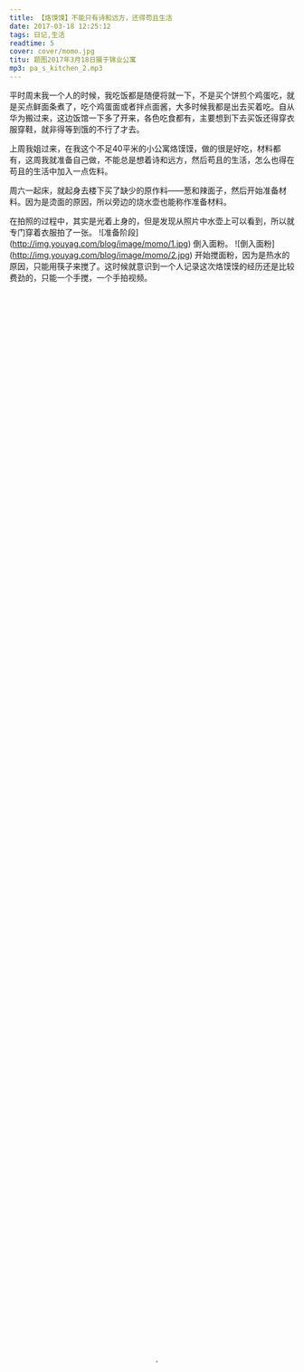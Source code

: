 ```yaml
---
title: 【烙馍馍】不能只有诗和远方，还得苟且生活
date: 2017-03-18 12:25:12
tags: 日记,生活
readtime: 5
cover: cover/momo.jpg
titu: 题图2017年3月18日摄于锦业公寓
mp3: pa_s_kitchen_2.mp3
---
```

平时周末我一个人的时候，我吃饭都是随便将就一下，不是买个饼煎个鸡蛋吃，就是买点鲜面条煮了，吃个鸡蛋面或者拌点面酱，大多时候我都是出去买着吃。自从华为搬过来，这边饭馆一下多了开来，各色吃食都有，主要想到下去买饭还得穿衣服穿鞋，就非得等到饿的不行了才去。

上周我姐过来，在我这个不足40平米的小公寓烙馍馍，做的很是好吃，材料都有，这周我就准备自己做，不能总是想着诗和远方，然后苟且的生活，怎么也得在苟且的生活中加入一点佐料。

周六一起床，就起身去楼下买了缺少的原作料——葱和辣面子，然后开始准备材料。因为是烫面的原因，所以旁边的烧水壶也能称作准备材料。

在拍照的过程中，其实是光着上身的，但是发现从照片中水壶上可以看到，所以就专门穿着衣服拍了一张。
![准备阶段]\(http://img.youyag.com/blog/image/momo/1.jpg)
倒入面粉。
![倒入面粉]\(http://img.youyag.com/blog/image/momo/2.jpg)
开始搅面粉，因为是热水的原因，只能用筷子来搅了。这时候就意识到一个人记录这次烙馍馍的经历还是比较费劲的，只能一个手搅，一个手拍视频。
<video src='image/momo/2.mp4' poster="image/momo/2_p.jpg" type='video/mp4' controls='controls'  width='100%' height='100%'>
</video>
自我感觉面粉是搅好了。
![搅面粉]\(http://img.youyag.com/blog/image/momo/3.jpg)
现在面还是太烫了，就准备放一放再揉面。
![稍微放一放]\(http://img.youyag.com/blog/image/momo/4.jpg)
在这个空闲期间，准备把买来的葱给切了。
![准备切葱]\(http://img.youyag.com/blog/image/momo/5.jpg)
葱已切好。
![葱切好]\(http://img.youyag.com/blog/image/momo/6.jpg)
葱放盘子里。
![葱放盘子里]\(http://img.youyag.com/blog/image/momo/7.jpg)

摸了摸感觉温度可以用手揉了，就开始揉面，但是因为揉面不能一个手揉，所以就没有拍视频，面特别粘手，没有意识到是水太多的原因，只是觉得之后加点油就好了，加完油后准备放一段时间再去看。
![开始揉面]\(http://img.youyag.com/blog/image/momo/8.jpg)

这期间就开始着手写博客了，看看是12点25分，算下来大概是12点左右就开始做饭，最后计算一下这次需要花费多长时间。
![面太软，继续加面粉]\(http://img.youyag.com/blog/image/momo/9.jpg)

下来的流程本该是用擀杖擀平，但是我这里没有擀杖，我姐上次是使用瓶子，我这次使用我这个30快钱买来的瓶子。
![准备用瓶子当擀杖]\(http://img.youyag.com/blog/image/momo/10.jpg)
可能因为“装逼被雷劈”的不变真理，也可能因为面太软，30快钱的瓶子失败了。
![面太软，失败]\(http://img.youyag.com/blog/image/momo/11.jpg)
我想总不能软了加面，硬了加水这样无休止的循环下去，所以就准备软了软，继续做，拿出一小块面先试试。
![只拿出一小块面]\(http://img.youyag.com/blog/image/momo/12.jpg)
这次不用擀杖了，直接用手压平。
![不用擀杖，直接用手压平]\(http://img.youyag.com/blog/image/momo/13.jpg)
由于忘了在和面的时候把盐和花椒撒上，所以这里补上，撒上调料和葱花，似乎还不错。
![撒上调料和葱花]\(http://img.youyag.com/blog/image/momo/14.jpg)
卷起来。
![卷起来]\(http://img.youyag.com/blog/image/momo/15.jpg)
然后竖着再压平。
![压平]\(http://img.youyag.com/blog/image/momo/16.jpg)
因为太小，所以先拿我万能的小熊煎蛋器，准备进锅了。
![准备进锅]\(http://img.youyag.com/blog/image/momo/17.jpg)
进锅，似乎有点厚了。
![进锅]\(http://img.youyag.com/blog/image/momo/18.jpg)
翻一下。
![翻一下]\(http://img.youyag.com/blog/image/momo/19.jpg)
到现在已经快三点了，肚子饿了，索性边做边吃。
![尝一下]\(http://img.youyag.com/blog/image/momo/20.jpg)
看着不错。
![看进度]\(http://img.youyag.com/blog/image/momo/21.jpg)
吃的只剩一点了。
![吃的只剩下一点]\(http://img.youyag.com/blog/image/momo/22.jpg)
想起材料准备中，还有两个鸡蛋来着，打个鸡蛋。
![准备放鸡蛋]\(http://img.youyag.com/blog/image/momo/23.jpg)
给鸡蛋撒调料。
![鸡蛋撒调料]\(http://img.youyag.com/blog/image/momo/24.jpg)
鸡蛋倒进去了，我感觉我真的在胡做。
![放鸡蛋]\(http://img.youyag.com/blog/image/momo/25.jpg)
不管怎样，成型后还是挺满意的。
![成型]\(http://img.youyag.com/blog/image/momo/26.jpg)
出锅了。
![出锅]\(http://img.youyag.com/blog/image/momo/27.jpg)
用刀子切碎，先吃完再做吧。
![切碎先吃饱]\(http://img.youyag.com/blog/image/momo/28.jpg)
下一块面准备用我的电饼铛（cheng）。
![下一块面]\(http://img.youyag.com/blog/image/momo/29.jpg)
电饼铛就比较大了，用手把它弄的可薄了。
![用电饼铛]\(http://img.youyag.com/blog/image/momo/30.jpg)
翻一次还好。
![翻一次]\(http://img.youyag.com/blog/image/momo/31.jpg)
快熟了，这次挺成功的。
![快熟了]\(http://img.youyag.com/blog/image/momo/32.jpg)
准备做个鸡蛋饼。
![准备做鸡蛋饼]\(http://img.youyag.com/blog/image/momo/33.jpg)
卷住以后鸡蛋从两边流出去了。
![卷住两边流出去了]\(http://img.youyag.com/blog/image/momo/34.jpg)
鸡蛋饼进锅后用手压平。
![鸡蛋饼进锅]\(http://img.youyag.com/blog/image/momo/35.jpg)
鸡蛋饼没有压的太园，成型后样子还行。
![鸡蛋饼成型]\(http://img.youyag.com/blog/image/momo/36.jpg)
听我姐的，把当初和面用的锅拿着再煮个胡涂吃。
![准备熬糊涂]\(http://img.youyag.com/blog/image/momo/37.jpg)
搅啊搅，我怎么看怎么像清清给她家熬浆糊。
![搅啊搅]\(http://img.youyag.com/blog/image/momo/38.jpg)
炒个葱花提提色。
![炒个葱花提色]\(http://img.youyag.com/blog/image/momo/39.jpg)
加入酱油和盐，有意炒的略带焦味。
![加入酱油和盐，有意炒的略带焦味]\(http://img.youyag.com/blog/image/momo/40.jpg)
最后上桌后样子不是很好。
![开吃]\(http://img.youyag.com/blog/image/momo/41.jpg)

到此刻，已经是下午5点，本来要做中午饭吃的，结果不成想做成了下午饭。